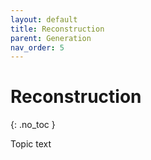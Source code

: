 ```yaml
---
layout: default
title: Reconstruction
parent: Generation
nav_order: 5
---
```


# Reconstruction
{: .no_toc }

Topic text